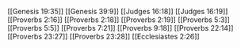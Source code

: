 [[Genesis 19:35]]
[[Genesis 39:9]]
[[Judges 16:18]]
[[Judges 16:19]]
[[Proverbs 2:16]]
[[Proverbs 2:18]]
[[Proverbs 2:19]]
[[Proverbs 5:3]]
[[Proverbs 5:5]]
[[Proverbs 7:21]]
[[Proverbs 9:18]]
[[Proverbs 22:14]]
[[Proverbs 23:27]]
[[Proverbs 23:28]]
[[Ecclesiastes 2:26]]
